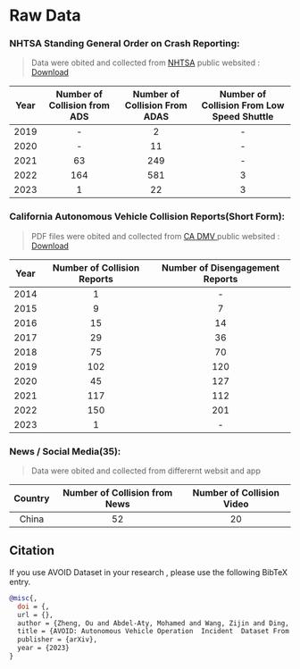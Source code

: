 # Raw Data 

### NHTSA Standing General Order on Crash Reporting:  
> Data were obited and collected from [NHTSA](https://www.nhtsa.gov/) public websited : [Download]()

Year  |   Number of Collision from ADS |  Number of Collision From ADAS | Number of Collision From Low Speed Shuttle
:-------------------------:|:-------------------------:|:-------------------------:|:-------------------------:
2019 | - |2|-
2020 | - |11|-
2021 | 63 |249|-
2022 | 164 |581|3
2023 | 1 |22|3

### California Autonomous Vehicle Collision Reports(Short Form):  

>PDF files were obited and collected from [CA DMV ](https://www.dmv.ca.gov/portal/vehicle-industry-services/autonomous-vehicles/autonomous-vehicle-collision-reports/)public websited : [Download]()

Year  |   Number of Collision Reports|   Number of Disengagement Reports
:-------------------------:|:-------------------------:|:-------------------------:
2014 | 1 |-
2015 | 9 |7
2016 | 15 |14
2017 | 29 |36
2018 | 75 |70
2019 | 102 |120
2020 | 45 |127
2021 | 117|112
2022 | 150|201
2023 | 1|-
### News / Social Media(35): 
>Data were obited and collected from differernt websit and app

Country  |   Number of Collision from News |  Number of Collision Video
:-------------------------:|:-------------------------:|:-------------------------:
China | 52 | 20


## Citation

If you use AVOID Dataset in your research , please use the following BibTeX entry.
```BibTeX
@misc{,
  doi = {,
  url = {},
  author = {Zheng, Ou and Abdel-Aty, Mohamed and Wang, Zijin and Ding, Shengxuan and Wang,DongDong },  
  title = {AVOID: Autonomous Vehicle Operation  Incident  Dataset From Different Country},
  publisher = {arXiv},
  year = {2023}
}
```

